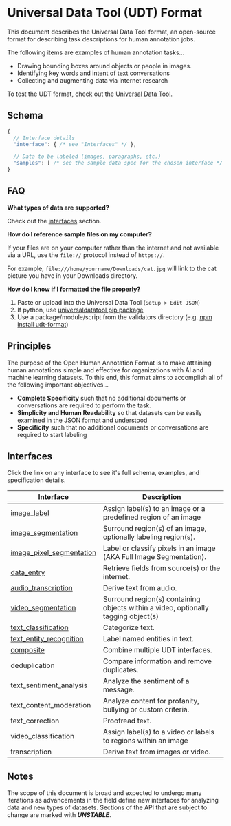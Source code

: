 # Universal Data Tool (UDT) Format

This document describes the Universal Data Tool format, an open-source format for describing task descriptions for human annotation jobs.

The following items are examples of human annotation tasks...

- Drawing bounding boxes around objects or people in images.
- Identifying key words and intent of text conversations
- Collecting and augmenting data via internet research

To test the UDT format, check out the [Universal Data Tool](https://universaldatatool.com/).

## Schema

```javascript
{
  // Interface details
  "interface": { /* see "Interfaces" */ },

  // Data to be labeled (images, paragraphs, etc.)
  "samples": [ /* see the sample data spec for the chosen interface */ ]
}
```

## FAQ

**What types of data are supported?**

Check out the [interfaces](#interfaces) section.

**How do I reference sample files on my computer?**

If your files are on your computer rather than the internet and not available via a URL,
use the `file://` protocol instead of `https://`.

For example, `file:///home/yourname/Downloads/cat.jpg` will link to the cat
picture you have in your Downloads directory.

**How do I know if I formatted the file properly?**

1. Paste or upload into the Universal Data Tool (`Setup > Edit JSON`)
2. If python, use [universaldatatool pip package](https://github.com/UniversalDataTool/python-universaldatatool)
3. Use a package/module/script from the validators directory (e.g. [npm install udt-format](#))

## Principles

The purpose of the Open Human Annotation Format is to make attaining human annotations simple and effective for organizations with AI and machine learning datasets. To this end, this format aims to accomplish all of the following important objectives...

- **Complete Specificity** such that no additional documents or conversations are required to perform the task.
- **Simplicity and Human Readability** so that datasets can be easily examined in the JSON format and understood 
- **Specificity** such that no additional documents or conversations are required to start labeling

## Interfaces

Click the link on any interface to see it's full schema, examples, and specification details.

| Interface                                                                                                                    | Description                                                                        |
| ---------------------------------------------------------------------------------------------------------------------------- | ---------------------------------------------------------------------------------- |
| [image_label](https://github.com/UniversalDataTool/udt-format/blob/master/interfaces/image_label.md)                         | Assign label(s) to an image or a predefined region of an image                     |
| [image_segmentation](https://github.com/UniversalDataTool/udt-format/blob/master/interfaces/image_segmentation.md)           | Surround region(s) of an image, optionally labeling region(s).                     |
| [image_pixel_segmentation](https://github.com/UniversalDataTool/udt-format/blob/master/interfaces/image_pixel_segmentation.md)           | Label or classify pixels in an image (AKA Full Image Segmentation).                     |
| [data_entry](https://github.com/UniversalDataTool/udt-format/blob/master/interfaces/data_entry.md)                           | Retrieve fields from source(s) or the internet.                                    |
| [audio_transcription](https://github.com/UniversalDataTool/udt-format/blob/master/interfaces/audio_transcription.md)         | Derive text from audio.                                                            |
| [video_segmentation](https://github.com/UniversalDataTool/udt-format/blob/master/interfaces/video_segmentation.md)           | Surround region(s) containing objects within a video, optionally tagging object(s) |
| [text_classification](https://github.com/UniversalDataTool/udt-format/blob/master/interfaces/text_classification.md)         | Categorize text.                                                                   |
| [text_entity_recognition](https://github.com/UniversalDataTool/udt-format/blob/master/interfaces/text_entity_recognition.md) | Label named entities in text.                                                      |
| [composite](https://github.com/UniversalDataTool/udt-format/blob/master/interfaces/composite.md)                             | Combine multiple UDT interfaces.                                                   |
| deduplication                                                                                                                | Compare information and remove duplicates.                                         |
| text_sentiment_analysis                                                                                                      | Analyze the sentiment of a message.                                                |
| text_content_moderation                                                                                                      | Analyze content for profanity, bullying or custom criteria.                        |
| text_correction                                                                                                              | Proofread text.                                                                    |
| video_classification                                                                                                         | Assign label(s) to a video or labels to regions within an image                    |
| transcription                                                                                                                | Derive text from images or video.                                                  |

## Notes

The scope of this document is broad and expected to undergo many iterations as advancements in the field define new interfaces for analyzing data and new types of datasets. Sections of the API that are subject to change are marked with **_UNSTABLE_**.
